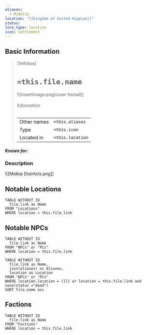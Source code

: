 ```yaml
---
aliases:
  - Midelia
location: "[[Kingdom of United Kippian]]"
status: 
lore_type: location
icon: settlement
---
```

## Basic Information
> [!infobox]
> # `=this.file.name`
> ![[insertimage.png|cover hsmall]]
> ###### Information
> |   |  |
> | ---- | ---- |
> | Other names | `=this.aliases`|
> | Type | `=this.icon`
> | Located in | `=this.location`|
##### Known for:
### Description
![[Midkip Distritcts.png]]
## Notable Locations
```dataview
TABLE WITHOUT ID
  file.link as Name
FROM "Locations"
WHERE location = this.file.link
```
## Notable NPCs
```dataview
TABLE WITHOUT ID
  file.link as Name
FROM "NPCs" or "PCs"
WHERE location = this.file.link 
```

```dataview
TABLE WITHOUT ID
  file.link as Name,
  join(aliases) as Aliases,
  location as Location
FROM "NPCs" or "PCs"
WHERE location.location = [[]] or location = this.file.link and none(status ="dead")
SORT file.name asc
```

## Factions
```dataview
TABLE WITHOUT ID
  file.link as Name
FROM "Factions"
WHERE location = this.file.link
```

